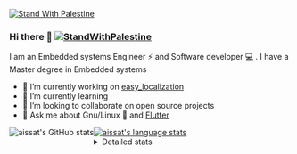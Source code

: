 [![Stand With Palestine](https://raw.githubusercontent.com/TheBSD/StandWithPalestine/main/banner-no-action.svg)](https://thebsd.github.io/StandWithPalestine)
### Hi there 👋   [![StandWithPalestine](https://raw.githubusercontent.com/TheBSD/StandWithPalestine/main/badges/StandWithPalestine.svg)](https://github.com/TheBSD/StandWithPalestine/blob/main/docs/README.md)

I am an Embedded systems Engineer ⚡️ and Software developer 💻 . I have a Master degree in Embedded systems
- 🔭 I’m currently working on [easy_localization](https://pub.dev/packages/easy_localization)
- 🌱 I’m currently learning 
- 👯 I’m looking to collaborate on open source projects
- 💬 Ask me about  Gnu/Linux 🐧 and [Flutter](https://flutter.dev) 

<a href="https://profile-summary-for-github.com/user/aissat">
  <img align="left" height="170px" src="https://github-readme-stats.vercel.app/api?username=aissat&show_icons=true&line_height=27&count_private=true&include_all_commits=true" alt="aissat's GitHub stats"/>
  <img src="https://github-readme-stats.vercel.app/api/top-langs/?username=aissat&hide_langs_below=5&layout=compact" alt="aissat's language stats"/>
</a>

<details>
<summary>Detailed stats</summary>
 

### 🧐 Waka Stats

<!--START_SECTION:waka-->
![Code Time](http://img.shields.io/badge/Code%20Time-6%2C128%20hrs%2032%20mins-blue)

![Profile Views](http://img.shields.io/badge/Profile%20Views-0-blue)

![Lines of code](https://img.shields.io/badge/From%20Hello%20World%20I%27ve%20Written-2.1%20million%20lines%20of%20code-blue)

**🐱 My GitHub Data** 

> 📦 121.5 kB Used in GitHub's Storage 
 > 
> 🏆 191 Contributions in the Year 2024
 > 
> 💼 Opted to Hire
 > 
> 📜 169 Public Repositories 
 > 
> 🔑 27 Private Repositories 
 > 
**I'm a Night 🦉** 

```text
🌞 Morning                593 commits         ██░░░░░░░░░░░░░░░░░░░░░░░   08.11 % 
🌆 Daytime                1215 commits        ████░░░░░░░░░░░░░░░░░░░░░   16.62 % 
🌃 Evening                3046 commits        ██████████░░░░░░░░░░░░░░░   41.67 % 
🌙 Night                  2456 commits        ████████░░░░░░░░░░░░░░░░░   33.60 % 
```
📅 **I'm Most Productive on Thursday** 

```text
Monday                   689 commits         ██░░░░░░░░░░░░░░░░░░░░░░░   09.43 % 
Tuesday                  1104 commits        ████░░░░░░░░░░░░░░░░░░░░░   15.10 % 
Wednesday                865 commits         ███░░░░░░░░░░░░░░░░░░░░░░   11.83 % 
Thursday                 1457 commits        █████░░░░░░░░░░░░░░░░░░░░   19.93 % 
Friday                   1300 commits        ████░░░░░░░░░░░░░░░░░░░░░   17.78 % 
Saturday                 1187 commits        ████░░░░░░░░░░░░░░░░░░░░░   16.24 % 
Sunday                   708 commits         ██░░░░░░░░░░░░░░░░░░░░░░░   09.69 % 
```


📊 **This Week I Spent My Time On** 

```text
🕑︎ Time Zone: Africa/Algiers

💬 Programming Languages: 
YAML                     31 hrs 59 mins      ████████████████████░░░░░   80.44 % 
Bash                     5 hrs 25 mins       ███░░░░░░░░░░░░░░░░░░░░░░   13.66 % 
Other                    1 hr 40 mins        █░░░░░░░░░░░░░░░░░░░░░░░░   04.22 % 
Docker                   16 mins             ░░░░░░░░░░░░░░░░░░░░░░░░░   00.68 % 
Git Config               10 mins             ░░░░░░░░░░░░░░░░░░░░░░░░░   00.43 % 

🔥 Editors: 
VS Code                  39 hrs 46 mins      █████████████████████████   100.00 % 

💻 Operating System: 
Linux                    39 hrs 46 mins      █████████████████████████   100.00 % 
```

**I Mostly Code in Dart** 

```text
Dart                     32 repos            ████████░░░░░░░░░░░░░░░░░   32.00 % 
C++                      9 repos             ██░░░░░░░░░░░░░░░░░░░░░░░   09.00 % 
Dockerfile               4 repos             █░░░░░░░░░░░░░░░░░░░░░░░░   04.00 % 
C#                       4 repos             █░░░░░░░░░░░░░░░░░░░░░░░░   04.00 % 
C                        4 repos             █░░░░░░░░░░░░░░░░░░░░░░░░   04.00 % 
```



**Timeline**

![Lines of Code chart](https://raw.githubusercontent.com/aissat/aissat/master/assets/bar_graph.png)


 Last Updated on 05/08/2024 01:06:22 UTC
<!--END_SECTION:waka-->

</details>
